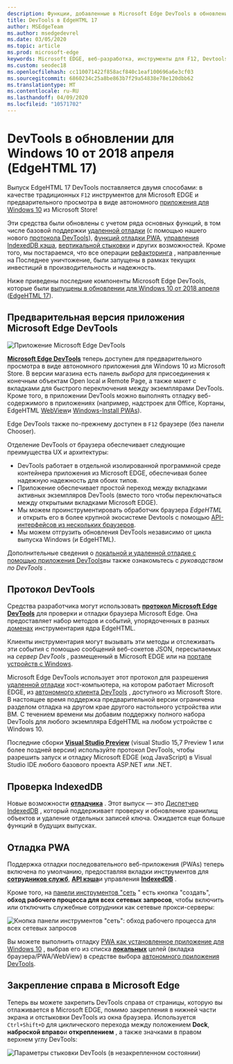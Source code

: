 ```yaml
---
description: Функции, добавленные в Microsoft Edge DevTools в обновлении для Windows 10 от 2018 апреля (EdgeHTML 17)
title: DevTools в EdgeHTML 17
author: MSEdgeTeam
ms.author: msedgedevrel
ms.date: 03/05/2020
ms.topic: article
ms.prod: microsoft-edge
keywords: Microsoft EDGE, веб-разработка, инструменты для F12, Devtools, edgehtml 17
ms.custom: seodec18
ms.openlocfilehash: cc110071422f858acf840c1eaf100696a6e3cf03
ms.sourcegitcommit: 6860234c25a8be863b7f29a54838e78e120dbb62
ms.translationtype: MT
ms.contentlocale: ru-RU
ms.lasthandoff: 04/09/2020
ms.locfileid: "10571702"
---
```

# DevTools в обновлении для Windows 10 от 2018 апреля (EdgeHTML 17)

Выпуск EdgeHTML 17 DevTools поставляется двумя способами: в качестве традиционных `F12` инструментов для Microsoft EDGE и предварительного просмотра в виде автономного [приложения для Windows 10](#microsoft-edge-devtools-app-preview) из Microsoft Store!

Эти средства были обновлены с учетом ряда основных функций, в том числе базовой поддержки [удаленной отладки](../../devtools-guide.md#remote-debugging) (с помощью нашего нового [протокола DevTools](#devtools-protocol)), [функций отладки PWA](#pwa-debugging), [управления IndexedDB кэша](#indexeddb-inspection), [вертикальной стыковки](#docking-to-the-right-in-microsoft-edge) и других возможностей. Кроме того, мы постараемся, что все операции [рефакторинга](./edgehtml-16.md) , направленные на Последнее уничтожение, были запущены в рамках текущих инвестиций в производительность и надежность.

Ниже приведены последние компоненты Microsoft Edge DevTools, которые были [выпущены в обновлении для Windows 10 от 2018 апреля](/windows/uwp/whats-new/windows-10-build-17134) ([EdgeHTML 17](https://aka.ms/devguide_edgehtml_17)).

## Предварительная версия приложения Microsoft Edge DevTools

![Приложение Microsoft Edge DevTools](../../devtools-protocol/media/microsoft-edge-devtools.png) 

[**Microsoft Edge DevTools**](https://www.microsoft.com/store/p/microsoft-edge-devtools-preview/9mzbfrmz0mnj?activetab=pivot%3aoverviewtab) теперь доступен для предварительного просмотра в виде автономного приложения для Windows 10 из Microsoft Store. В версии магазина есть панель *выбора* для присоединения к конечным объектам Open local и Remote Page, а также макет с вкладками для быстрого переключения между экземплярами DevTools. Кроме того, в приложении DevTools можно выполнять отладку веб-содержимого в приложениях (например, надстроек для Office, Кортаны, EdgeHTML [WebView](../../webview.md)и [Windows-Install PWAs](../../progressive-web-apps-edgehtml/windows-features.md)).

Edge DevTools также по-прежнему доступен в `F12` браузере (без панели Chooser).

Отделение DevTools от браузера обеспечивает следующие преимущества UX и архитектуры:

- DevTools работает в отдельной изолированной программной среде контейнера приложения из Microsoft EDGE, обеспечивая более надежную надежность для обоих типов.
- Приложение обеспечивает простой переход между вкладками активных экземпляров DevTools (вместо того чтобы переключаться между открытыми вкладками Microsoft EDGE).
- Мы можем проинструментировать обработчик браузера *EdgeHTML* и открыть его в более крупной экосистеме Devtools с помощью [API-интерфейсов из нескольких браузеров](https://github.com/WICG/devtools-protocol/).
- Мы можем отгрузить обновления DevTools независимо от цикла выпуска Windows (и EdgeHTML).

Дополнительные сведения о [локальной и удаленной отладке с помощью приложения DevTools](../../devtools-guide.md)вы также ознакомьтесь с *руководством по DevTools* .

## Протокол DevTools

Средства разработчика могут использовать [**протокол Microsoft Edge DevTools**](../../devtools-protocol/index.md) для проверки и отладки браузера Microsoft Edge. Она предоставляет набор методов и событий, упорядоченных в разных [доменах](../../devtools-protocol/0.1/domains/index.md) инструментария ядра EdgeHTML.

 Клиенты инструментария могут вызывать эти методы и отслеживать эти события с помощью сообщений веб-сокетов JSON, пересылаемых на *сервер DevTools* , размещенный в Microsoft EDGE или на [портале устройств с Windows](/windows/mixed-reality/using-the-windows-device-portal). 
 
 Microsoft Edge DevTools использует этот протокол для разрешения [удаленной отладки](../../devtools-protocol/0.1/clients.md#microsoft-edge-devtools-preview) хост-компьютера, на котором работает Microsoft EDGE, из [автономного клиента DevTools](https://www.microsoft.com/store/p/microsoft-edge-devtools-preview/9mzbfrmz0mnj) , доступного из Microsoft Store. В настоящее время поддержка предварительной версии ограничена разделом отладка на другом крае другого настольного устройства или ВМ. С течением времени мы добавим поддержку полного набора DevTools для любого экземпляра EdgeHTML на любом устройстве с Windows 10.  
 
 Последние сборки [**Visual Studio Preview**](https://www.visualstudio.com/vs/preview/) (visual Studio 15,7 Preview 1 или более поздней версии) используйте протокол DevTools, чтобы разрешить запуск и отладку Microsoft EDGE (код JavaScript) в Visual Studio IDE любого базового проекта ASP.NET или .NET.

## Проверка IndexedDB

Новые возможности [**отладчика**](../debugger.md) . Этот выпуск — это [Диспетчер IndexedDB](../storage.md#indexeddb-manager) , который поддерживает проверку и обновление хранилищ объектов и удаление отдельных записей ключа. Ожидается еще больше функций в будущих выпусках.

## Отладка PWA

Поддержка отладки последовательного веб-приложения (PWAs) теперь включена по умолчанию, предоставляя вкладки инструментов для [**сотрудников служб**](../service-workers.md), [**API кэша**](../storage.md#cache-manager)и управления [**IndexedDB**](../storage.md#indexeddb-manager) .

Кроме того, на [панели инструментов "сеть](../network.md#toolbar) " есть кнопка "создать", **обход рабочего процесса для всех сетевых запросов**, чтобы включить или отключить служебные сотрудники как сетевые прокси-серверы:

![Кнопка панели инструментов "сеть": обход рабочего процесса для всех сетевых запросов](../media/network_toolbar_bypass_sw.png)

Вы можете выполнить отладку [PWA как установленное приложение для Windows 10](../../progressive-web-apps-edgehtml/windows-features.md) , выбрав его из списка [**локальных**](../../progressive-web-apps-edgehtml/windows-features.md#debug-your-pwa-edgehtml-as-a-windows-app) целей (вкладка браузера/PWA/WebView) в средстве выбора [автономного приложения DevTools](../../devtools-guide.md#microsoft-store-app).  

## Закрепление справа в Microsoft Edge

Теперь вы можете закрепить DevTools справа от страницы, которую вы отлаживается в Microsoft EDGE, помимо закрепления в нижней части экрана и отстыковки DevTools из окна браузера. Используется `Ctrl+Shift+D` для циклического перехода между положением **Dock**, **наброской вправо**и **откреплением** , а также значками в правом верхнем углу DevTools:

![Параметры стыковки DevTools (в незакрепленном состоянии)](../media/docking_buttons.png) 
